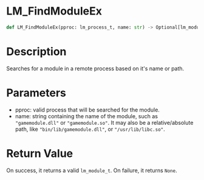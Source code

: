 # LM_FindModuleEx

```python
def LM_FindModuleEx(pproc: lm_process_t, name: str) -> Optional[lm_module_t]
```

# Description

Searches for a module in a remote process based on it's name or path.

# Parameters

- pproc: valid process that will be searched for the module.
- name: string containing the name of the module, such as `"gamemodule.dll"` or `"gamemodule.so"`. It may also be a relative/absolute path, like `"bin/lib/gamemodule.dll"`, or `"/usr/lib/libc.so"`.

# Return Value

On success, it returns a valid `lm_module_t`. On failure, it returns `None`.

